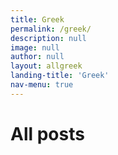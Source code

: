 ```yaml
---
title: Greek
permalink: /greek/
description: null
image: null
author: null
layout: allgreek
landing-title: 'Greek'
nav-menu: true
---
```



<h1> All posts</h1>